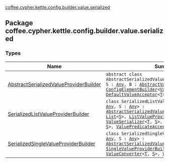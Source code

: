 [coffee.cypher.kettle.config.builder.value.serialized](./index.md)

## Package coffee.cypher.kettle.config.builder.value.serialized

### Types

| Name | Summary |
|---|---|
| [AbstractSerializedValueProviderBuilder](-abstract-serialized-value-provider-builder/index.md) | `abstract class AbstractSerializedValueProviderBuilder<T : `[`Any`](https://kotlinlang.org/api/latest/jvm/stdlib/kotlin/-any/index.html)`, S : `[`Any`](https://kotlinlang.org/api/latest/jvm/stdlib/kotlin/-any/index.html)`, B : `[`AbstractValueProviderBuilder`](../coffee.cypher.kettle.config.builder.value/-abstract-value-provider-builder/index.md)`<`[`S`](-abstract-serialized-value-provider-builder/index.md#S)`>> : `[`ConfigElementBuilder`](../coffee.cypher.kettle.config.builder.type/-config-element-builder/index.md)`<`[`ValueProvider`](../coffee.cypher.kettle.config.value/-value-provider/index.md)`<`[`T`](-abstract-serialized-value-provider-builder/index.md#T)`>>, `[`DefaultValueAcceptor`](../coffee.cypher.kettle.config.builder.type/-default-value-acceptor/index.md)`<`[`T`](-abstract-serialized-value-provider-builder/index.md#T)`>` |
| [SerializedListValueProviderBuilder](-serialized-list-value-provider-builder/index.md) | `class SerializedListValueProviderBuilder<T : `[`Any`](https://kotlinlang.org/api/latest/jvm/stdlib/kotlin/-any/index.html)`, S : `[`Any`](https://kotlinlang.org/api/latest/jvm/stdlib/kotlin/-any/index.html)`> : `[`AbstractSerializedValueProviderBuilder`](-abstract-serialized-value-provider-builder/index.md)`<`[`List`](https://kotlinlang.org/api/latest/jvm/stdlib/kotlin.collections/-list/index.html)`<`[`T`](-serialized-list-value-provider-builder/index.md#T)`>, `[`List`](https://kotlinlang.org/api/latest/jvm/stdlib/kotlin.collections/-list/index.html)`<`[`S`](-serialized-list-value-provider-builder/index.md#S)`>, `[`ListValueProviderBuilder`](../coffee.cypher.kettle.config.builder.value/-list-value-provider-builder/index.md)`<`[`S`](-serialized-list-value-provider-builder/index.md#S)`>>, `[`ValueSerializer`](../coffee.cypher.kettle.config.builder.type/-value-serializer/index.md)`<`[`T`](-serialized-list-value-provider-builder/index.md#T)`, `[`S`](-serialized-list-value-provider-builder/index.md#S)`>, `[`ValueDeserializer`](../coffee.cypher.kettle.config.builder.type/-value-deserializer/index.md)`<`[`T`](-serialized-list-value-provider-builder/index.md#T)`?, `[`S`](-serialized-list-value-provider-builder/index.md#S)`>, `[`ValuePredicateAcceptor`](../coffee.cypher.kettle.config.builder.type/-value-predicate-acceptor/index.md)`<`[`T`](-serialized-list-value-provider-builder/index.md#T)`>` |
| [SerializedSingleValueProviderBuilder](-serialized-single-value-provider-builder/index.md) | `class SerializedSingleValueProviderBuilder<T : `[`Any`](https://kotlinlang.org/api/latest/jvm/stdlib/kotlin/-any/index.html)`, S : `[`Any`](https://kotlinlang.org/api/latest/jvm/stdlib/kotlin/-any/index.html)`> : `[`AbstractSerializedValueProviderBuilder`](-abstract-serialized-value-provider-builder/index.md)`<`[`T`](-serialized-single-value-provider-builder/index.md#T)`, `[`S`](-serialized-single-value-provider-builder/index.md#S)`, `[`SingleValueProviderBuilder`](../coffee.cypher.kettle.config.builder.value/-single-value-provider-builder/index.md)`<`[`S`](-serialized-single-value-provider-builder/index.md#S)`>>, `[`ValueConverter`](../coffee.cypher.kettle.config.builder.type/-value-converter.md)`<`[`T`](-serialized-single-value-provider-builder/index.md#T)`, `[`S`](-serialized-single-value-provider-builder/index.md#S)`>, `[`ValuePredicateAcceptor`](../coffee.cypher.kettle.config.builder.type/-value-predicate-acceptor/index.md)`<`[`T`](-serialized-single-value-provider-builder/index.md#T)`>` |
